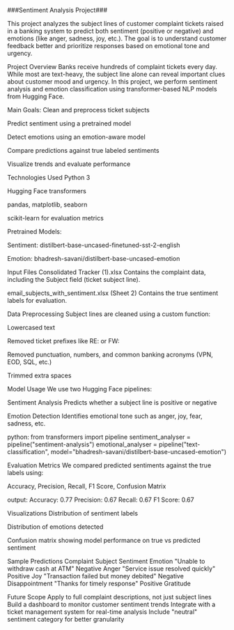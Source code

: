 ###Sentiment Analysis Project###

This project analyzes the subject lines of customer complaint tickets raised in a banking system to predict both sentiment (positive or negative) and emotions (like anger, sadness, joy, etc.). The goal is to understand customer feedback better and prioritize responses based on emotional tone and urgency.

Project Overview
Banks receive hundreds of complaint tickets every day. While most are text-heavy, the subject line alone can reveal important clues about customer mood and urgency. In this project, we perform sentiment analysis and emotion classification using transformer-based NLP models from Hugging Face.

Main Goals:
Clean and preprocess ticket subjects

Predict sentiment using a pretrained model

Detect emotions using an emotion-aware model

Compare predictions against true labeled sentiments

Visualize trends and evaluate performance

Technologies Used
Python 3

Hugging Face transformers

pandas, matplotlib, seaborn

scikit-learn for evaluation metrics

Pretrained Models:

Sentiment: distilbert-base-uncased-finetuned-sst-2-english

Emotion: bhadresh-savani/distilbert-base-uncased-emotion

Input Files
Consolidated Tracker (1).xlsx
Contains the complaint data, including the Subject field (ticket subject line).

email_subjects_with_sentiment.xlsx (Sheet 2)
Contains the true sentiment labels for evaluation.

Data Preprocessing
Subject lines are cleaned using a custom function:

Lowercased text

Removed ticket prefixes like RE: or FW:

Removed punctuation, numbers, and common banking acronyms (VPN, EOD, SQL, etc.)

Trimmed extra spaces

Model Usage
We use two Hugging Face pipelines:

Sentiment Analysis
Predicts whether a subject line is positive or negative

Emotion Detection
Identifies emotional tone such as anger, joy, fear, sadness, etc.

python:
from transformers import pipeline
sentiment_analyser = pipeline("sentiment-analysis")
emotional_analyser = pipeline("text-classification", model="bhadresh-savani/distilbert-base-uncased-emotion")

Evaluation Metrics
We compared predicted sentiments against the true labels using:

Accuracy, Precision, Recall, F1 Score, Confusion Matrix

output:
Accuracy:  0.77
Precision: 0.67
Recall:    0.67
F1 Score:  0.67

Visualizations
Distribution of sentiment labels

Distribution of emotions detected

Confusion matrix showing model performance on true vs predicted sentiment

Sample Predictions
Complaint Subject	Sentiment	Emotion
"Unable to withdraw cash at ATM"	Negative	Anger
"Service issue resolved quickly"	Positive	Joy
"Transaction failed but money debited"	Negative	Disappointment
"Thanks for timely response"	Positive	Gratitude

Future Scope
Apply to full complaint descriptions, not just subject lines
Build a dashboard to monitor customer sentiment trends
Integrate with a ticket management system for real-time analysis
Include "neutral" sentiment category for better granularity
